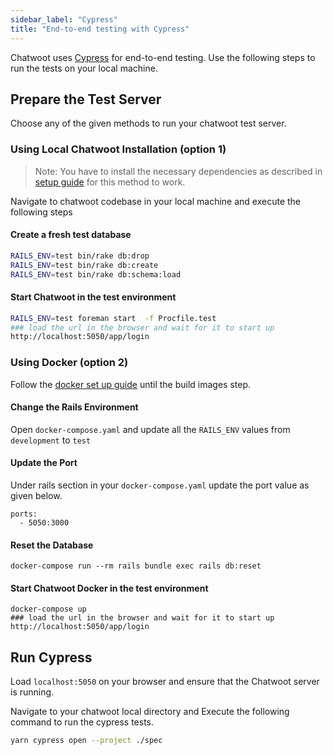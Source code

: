 ```yaml
---
sidebar_label: "Cypress"
title: "End-to-end testing with Cypress"
---
```


Chatwoot uses [Cypress](https://www.cypress.io/) for end-to-end testing. Use the following steps to run the tests on your local machine.

## Prepare the Test Server

Choose any of the given methods to run your chatwoot test server.

### Using Local Chatwoot Installation (option 1)
> Note: You have to install the necessary dependencies as described in [setup guide](/docs/contributing-guide/project-setup) for this method to work.

Navigate to chatwoot codebase in your local machine and execute the following steps

#### Create a fresh test database

```bash
RAILS_ENV=test bin/rake db:drop
RAILS_ENV=test bin/rake db:create
RAILS_ENV=test bin/rake db:schema:load
```

#### Start Chatwoot in the test environment

```bash
RAILS_ENV=test foreman start  -f Procfile.test
### load the url in the browser and wait for it to start up
http://localhost:5050/app/login
```


### Using Docker (option 2)

Follow the [docker set up guide](/docs/contributing-guide/environment-setup/docker) until the build images step.

#### Change the Rails Environment
Open `docker-compose.yaml` and update all the `RAILS_ENV` values from `development` to `test`

#### Update the Port
Under rails section in your `docker-compose.yaml` update the port value as given below.
```
ports:
  - 5050:3000
```

#### Reset the Database
```
docker-compose run --rm rails bundle exec rails db:reset
```

#### Start Chatwoot Docker in the test environment

```
docker-compose up
### load the url in the browser and wait for it to start up
http://localhost:5050/app/login
```

## Run Cypress

Load `localhost:5050` on your browser and ensure that the Chatwoot server is running.

Navigate to your chatwoot local directory and Execute the following command to run the cypress tests.


```bash
yarn cypress open --project ./spec
```

